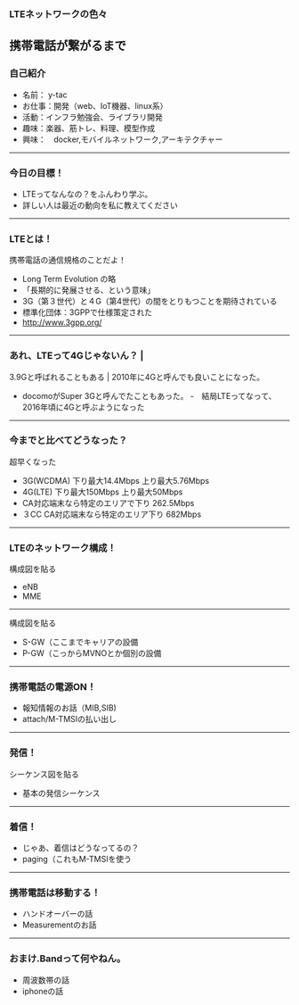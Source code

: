 ### LTEネットワークの色々
携帯電話が繋がるまで
---
### 自己紹介
- 名前： y-tac
- お仕事：開発（web、IoT機器、linux系）
- 活動：インフラ勉強会、ライブラリ開発
- 趣味：楽器、筋トレ、料理、模型作成
- 興味：　docker,モバイルネットワーク,アーキテクチャー
---
### 今日の目標！
- LTEってなんなの？をふんわり学ぶ。
- 詳しい人は最近の動向を私に教えてください
---
### LTEとは！
携帯電話の通信規格のことだよ！
- Long Term Evolution の略
 - 「長期的に発展させる、という意味」
 - 3G（第３世代）と４G（第4世代）の間をとりもつことを期待されている
- 標準化団体：3GPPで仕様策定された
 - http://www.3gpp.org/
---
### あれ、LTEって4Gじゃないん？ |
3.9Gと呼ばれることもある |
2010年に4Gと呼んでも良いことになった。
- docomoがSuper 3Gと呼んでたこともあった。
 -　結局LTEってなって、2016年頃に4Gと呼ぶようになった
---
### 今までと比べてどうなった？
超早くなった
- 3G(WCDMA) 下り最大14.4Mbps 上り最大5.76Mbps
- 4G(LTE) 下り最大150Mbps 上り最大50Mbps
 - CA対応端末なら特定のエリアで下り 262.5Mbps	
 - ３CC CA対応端末なら特定のエリア下り 682Mbps 
---
### LTEのネットワーク構成！
構成図を貼る
- eNB
- MME
---
構成図を貼る
- S-GW（ここまでキャリアの設備
- P-GW（こっからMVNOとか個別の設備
---
### 携帯電話の電源ON！
- 報知情報のお話（MIB,SIB)
- attach/M-TMSIの払い出し
---
### 発信！
シーケンス図を貼る
- 基本の発信シーケンス
---
### 着信！
- じゃあ、着信はどうなってるの？
 - paging（これもM-TMSIを使う
---
### 携帯電話は移動する！
- ハンドオーバーの話
- Measurementのお話
---
### おまけ.Bandって何やねん。
- 周波数帯の話
- iphoneの話
